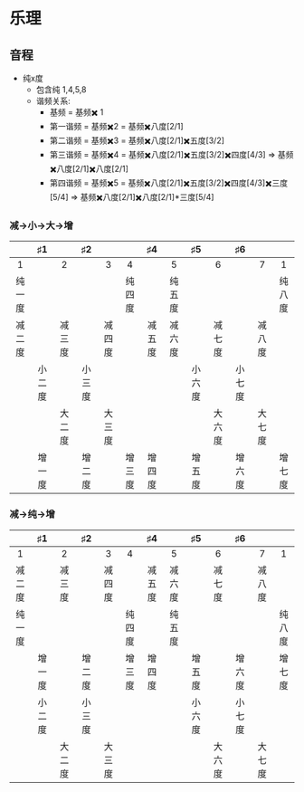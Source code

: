 # 乐理

## 音程
- 纯x度
  - 包含纯 1,4,5,8
  - 谐频关系:
    - 基频 = 基频✖️ 1
    - 第一谐频 = 基频✖️2 = 基频✖️八度[2/1]
    - 第二谐频 = 基频✖️3 = 基频✖️八度[2/1]✖️五度[3/2]
    - 第三谐频 = 基频✖️4 = 基频✖️八度[2/1]✖️五度[3/2]✖️四度[4/3] => 基频✖️八度[2/1]✖️八度[2/1]
    - 第四谐频 = 基频✖️5 = 基频✖️八度[2/1]✖️五度[3/2]✖️四度[4/3]✖️三度[5/4] => 基频✖️八度[2/1]✖️八度[2/1]*三度[5/4]
### 减→小→大→增
||♯1||♯2|||♯4||♯5||♯6|||
|:-:|:-:|:-:|:-:|:-:|:-:|:-:|:-:|:-:|:-:|:-:|:-:|:-:|
|1||2||3|4||5||6||7|1|
|纯一度|||||纯四度||纯五度|||||纯八度|
|减二度||减三度||减四度||减五度|减六度||减七度||减八度||
||小二度||小三度|||||小六度||小七度|||
|||大二度||大三度|||||大六度||大七度||
||增一度||增二度||增三度|增四度||增五度||增六度||增七度|

### 减→纯→增
||♯1||♯2|||♯4||♯5||♯6|||
|:-:|:-:|:-:|:-:|:-:|:-:|:-:|:-:|:-:|:-:|:-:|:-:|:-:|
|1||2||3|4||5||6||7|1|
|减二度||减三度||减四度||减五度|减六度||减七度||减八度||
|纯一度|||||纯四度||纯五度|||||纯八度|
||增一度||增二度||增三度|增四度||增五度||增六度||增七度|
||小二度||小三度|||||小六度||小七度|||
|||大二度||大三度|||||大六度||大七度||
